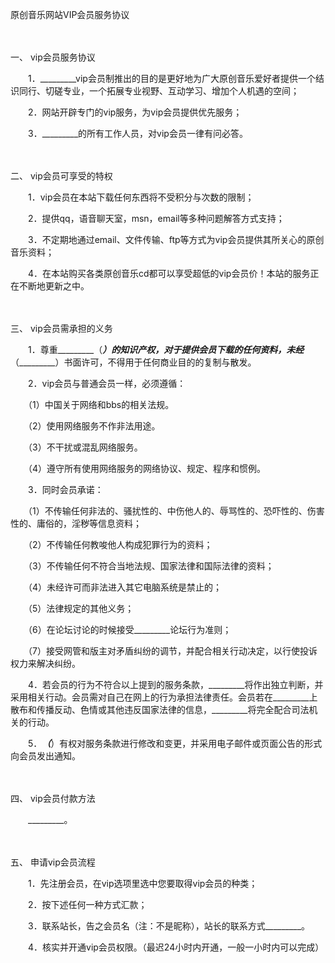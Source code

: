 



原创音乐网站VIP会员服务协议



 

　　

一、
vip会员服务协议

　　1．_________vip会员制推出的目的是更好地为广大原创音乐爱好者提供一个结识同行、切磋专业，一个拓展专业视野、互动学习、增加个人机遇的空间；

　　2．网站开辟专门的vip服务，为vip会员提供优先服务；

　　3．_________的所有工作人员，对vip会员一律有问必答。

　　

二、
vip会员可享受的特权

　　1．vip会员在本站下载任何东西将不受积分与次数的限制；

　　2．提供qq，语音聊天室，msn，email等多种问题解答方式支持；

　　3．不定期地通过email、文件传输、ftp等方式为vip会员提供其所关心的原创音乐资料；

　　4．在本站购买各类原创音乐cd都可以享受超低的vip会员价！本站的服务正在不断地更新之中。

　　

三、
vip会员需承担的义务

　　1．尊重_________（_________）的知识产权，对于提供会员下载的任何资料，未经_________（_________）书面许可，不得用于任何商业目的的复制与散发。

　　2．vip会员与普通会员一样，必须遵循：

　　（1）中国关于网络和bbs的相关法规。

　　（2）使用网络服务不作非法用途。

　　（3）不干扰或混乱网络服务。

　　（4）遵守所有使用网络服务的网络协议、规定、程序和惯例。

　　3．同时会员承诺：

　　（1）不传输任何非法的、骚扰性的、中伤他人的、辱骂性的、恐吓性的、伤害性的、庸俗的，淫秽等信息资料；

　　（2）不传输任何教唆他人构成犯罪行为的资料；

　　（3）不传输任何不符合当地法规、国家法律和国际法律的资料；

　　（4）未经许可而非法进入其它电脑系统是禁止的；

　　（5）法律规定的其他义务；

　　（6）在论坛讨论的时候接受_________论坛行为准则；

　　（7）接受网管和版主对矛盾纠纷的调节，并配合相关行动决定，以行使投诉权力来解决纠纷。

　　4．若会员的行为不符合以上提到的服务条款，_________将作出独立判断，并采用相关行动。会员需对自己在网上的行为承担法律责任。会员若在_________上散布和传播反动、色情或其他违反国家法律的信息，_________将完全配合司法机关的行动。

　　5．_________（_________）有权对服务条款进行修改和变更，并采用电子邮件或页面公告的形式向会员发出通知。

　　

四、
vip会员付款方法

　　_________。

　　

五、
申请vip会员流程

　　1．先注册会员，在vip选项里选中您要取得vip会员的种类；

　　2．按下述任何一种方式汇款；

　　3．联系站长，告之会员名（注：不是昵称），站长的联系方式_________。

　　4．核实并开通vip会员权限。（最迟24小时内开通，一般一小时内可以完成）